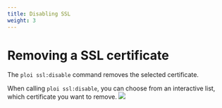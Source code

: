 ```yaml
---
title: Disabling SSL
weight: 3
---
```


# Removing a SSL certificate

The `ploi ssl:disable` command removes the selected certificate.

When calling `ploi ssl:disable`, you can choose from an interactive list, which certificate you want to remove.
![](/assets/docs/ploi-cli/v1/ssl/remove-certificate.png)
